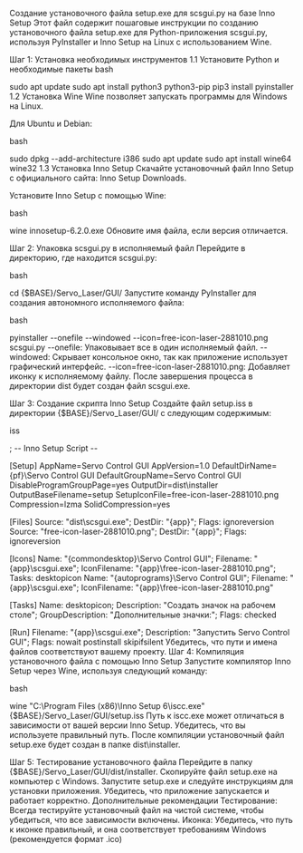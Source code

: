 Создание установочного файла setup.exe для scsgui.py на базе Inno Setup
Этот файл содержит пошаговые инструкции по созданию установочного файла setup.exe для Python-приложения scsgui.py, используя PyInstaller и Inno Setup на Linux с использованием Wine.

Шаг 1: Установка необходимых инструментов
1.1 Установите Python и необходимые пакеты
bash

sudo apt update
sudo apt install python3 python3-pip
pip3 install pyinstaller
1.2 Установка Wine
Wine позволяет запускать программы для Windows на Linux.

Для Ubuntu и Debian:

bash

sudo dpkg --add-architecture i386
sudo apt update
sudo apt install wine64 wine32
1.3 Установка Inno Setup
Скачайте установочный файл Inno Setup с официального сайта: Inno Setup Downloads.

Установите Inno Setup с помощью Wine:

bash

wine innosetup-6.2.0.exe
Обновите имя файла, если версия отличается.

Шаг 2: Упаковка scsgui.py в исполняемый файл
Перейдите в директорию, где находится scsgui.py:

bash

cd {$BASE}/Servo_Laser/GUI/
Запустите команду PyInstaller для создания автономного исполняемого файла:

bash

pyinstaller --onefile --windowed --icon=free-icon-laser-2881010.png scsgui.py
--onefile: Упаковывает все в один исполняемый файл.
--windowed: Скрывает консольное окно, так как приложение использует графический интерфейс.
--icon=free-icon-laser-2881010.png: Добавляет иконку к исполняемому файлу.
После завершения процесса в директории dist будет создан файл scsgui.exe.

Шаг 3: Создание скрипта Inno Setup
Создайте файл setup.iss в директории {$BASE}/Servo_Laser/GUI/ с следующим содержимым:

iss

; -- Inno Setup Script --

[Setup]
AppName=Servo Control GUI
AppVersion=1.0
DefaultDirName={pf}\Servo Control GUI
DefaultGroupName=Servo Control GUI
DisableProgramGroupPage=yes
OutputDir=dist\installer
OutputBaseFilename=setup
SetupIconFile=free-icon-laser-2881010.png
Compression=lzma
SolidCompression=yes

[Files]
Source: "dist\scsgui.exe"; DestDir: "{app}"; Flags: ignoreversion
Source: "free-icon-laser-2881010.png"; DestDir: "{app}"; Flags: ignoreversion

[Icons]
Name: "{commondesktop}\Servo Control GUI"; Filename: "{app}\scsgui.exe"; IconFilename: "{app}\free-icon-laser-2881010.png"; Tasks: desktopicon
Name: "{autoprograms}\Servo Control GUI"; Filename: "{app}\scsgui.exe"; IconFilename: "{app}\free-icon-laser-2881010.png"

[Tasks]
Name: desktopicon; Description: "Создать значок на рабочем столе"; GroupDescription: "Дополнительные значки:"; Flags: checked

[Run]
Filename: "{app}\scsgui.exe"; Description: "Запустить Servo Control GUI"; Flags: nowait postinstall skipifsilent
Убедитесь, что пути и имена файлов соответствуют вашему проекту.
Шаг 4: Компиляция установочного файла с помощью Inno Setup
Запустите компилятор Inno Setup через Wine, используя следующий команду:

bash

wine "C:\\Program Files (x86)\\Inno Setup 6\\iscc.exe" {$BASE}/Servo_Laser/GUI/setup.iss
Путь к iscc.exe может отличаться в зависимости от вашей версии Inno Setup. Убедитесь, что вы используете правильный путь.
После компиляции установочный файл setup.exe будет создан в папке dist\installer.

Шаг 5: Тестирование установочного файла
Перейдите в папку {$BASE}/Servo_Laser/GUI/dist/installer.
Скопируйте файл setup.exe на компьютер с Windows.
Запустите setup.exe и следуйте инструкциям для установки приложения.
Убедитесь, что приложение запускается и работает корректно.
Дополнительные рекомендации
Тестирование: Всегда тестируйте установочный файл на чистой системе, чтобы убедиться, что все зависимости включены.
Иконка: Убедитесь, что путь к иконке правильный, и она соответствует требованиям Windows (рекомендуется формат .ico)
